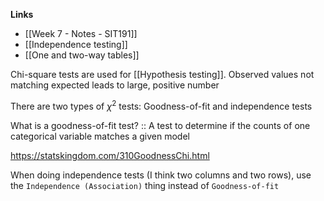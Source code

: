 **Links**
- [[Week 7 - Notes - SIT191]] 
- [[Independence testing]] 
- [[One and two-way tables]] 

Chi-square tests are used for [[Hypothesis testing]].
Observed values not matching expected leads to large, positive number

There are two types of $\chi^{2}$ tests: Goodness-of-fit and independence tests

What is a goodness-of-fit test? :: A test to determine if the counts of one categorical variable matches a given model

https://statskingdom.com/310GoodnessChi.html

When doing independence tests (I think two columns and two rows), use the `Independence (Association)` thing instead of `Goodness-of-fit`